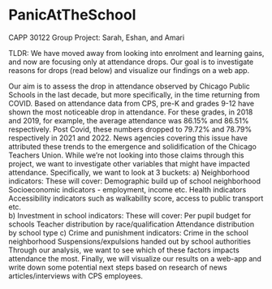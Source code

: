 # PanicAtTheSchool
CAPP 30122 Group Project: Sarah, Eshan, and Amari

TLDR: We have moved away from looking into enrolment and learning gains, and now are focusing only at attendance drops. Our goal is to investigate reasons for drops (read below) and visualize our findings on a web app. 

Our aim is to assess the drop in attendance observed by Chicago Public Schools in the last decade, but more specifically, in the time returning from COVID. Based on attendance data from CPS, pre-K and grades 9-12 have shown the most noticeable drop in attendance. For these grades, in 2018 and 2019, for example, the average attendance was 86.15%  and 86.51% respectively. Post Covid, these numbers dropped to 79.72% and 78.79% respectively in 2021 and 2022. 
News agencies covering this issue have attributed these trends to the emergence and solidification of the Chicago Teachers Union. While we’re not looking into those claims through this project, we want to investigate other variables that might have impacted attendance. Specifically, we want to look at 3 buckets: 
  a) Neighborhood indicators: These will cover:
Demographic build up of school neighborhood
Socioeconomic indicators - employment, income etc. 
Health indicators 
Accessibility indicators such as walkability score, access to public transport etc.    
  b) Investment in school indicators: These will cover:
Per pupil budget for schools
Teacher distribution by race/qualification
Attendance distribution by school type
  c) Crime and punishment indicators:
Crime in the school neighborhood 
Suspensions/expulsions handed out by school authorities 
Through our analysis, we want to see which of these factors impacts attendance the most. Finally, we will visualize our results on a web-app and write down some potential next steps based on research of news articles/interviews with CPS employees. 
